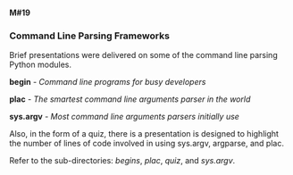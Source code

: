 #### M#19

### Command Line Parsing Frameworks

Brief presentations were delivered on some of the command line parsing 
Python modules. 

**begin** - *Command line programs for busy developers*

**plac** - *The smartest command line arguments parser in the world*

**sys.argv** - *Most command line arguments parsers initially use*


Also, in the form of a quiz, there is a presentation is designed to 
highlight the number of lines of code involved in using sys.argv, argparse, and plac.

Refer to the sub-directories: *begins*, *plac*, *quiz*, and *sys.argv*.
